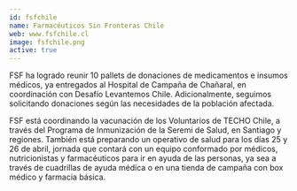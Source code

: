 ```yaml
---
id: fsfchile
name: Farmacéuticos Sin Fronteras Chile
web: www.fsfchile.cl
image: fsfchile.png
active: true
---
```

FSF ha logrado reunir 10 pallets de donaciones de medicamentos e insumos médicos, ya entregados al Hospital de Campaña de Chañaral, en coordinación con Desafío Levantemos Chile. Adicionalmente, seguimos solicitando donaciones según las necesidades de la población afectada.

FSF está coordinando la vacunación de los Voluntarios de TECHO Chile, a través del Programa de Inmunización de la Seremi de Salud, en Santiago y regiones. También está preparando un operativo de salud para los días 25 y 26 de abril, jornada que contará con un equipo conformado por médicos, nutricionistas  y farmacéuticos para ir en ayuda de las personas, ya sea a través de cuadrillas de ayuda médica o en una tienda de campaña con box médico y farmacia básica.